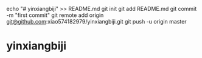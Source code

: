 
echo "# yinxiangbiji" >> README.md
git init
git add README.md
git commit -m "first commit"
git remote add origin git@github.com:xiao574182979/yinxiangbiji.git
git push -u origin master
# yinxiangbiji
